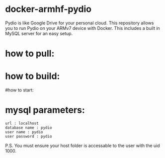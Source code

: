 # docker-armhf-pydio
Pydio is like Google Drive for your personal cloud. 
This repository allows you to run Pydio on your ARMv7 device with Docker. This includes a built in MySQL server for an easy setup.

# how to pull:


# how to build:


#how to start:


# mysql parameters:
    url : localhost
    database name : pydio
    user name : pydio
    user password : pydio


P.S. You must ensure your host folder is accessable to the user with the uid 1000.
